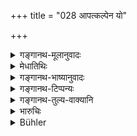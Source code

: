 +++
title = "028 आपत्कल्पेन यो"

+++

<details><summary>गङ्गानथ-मूलानुवादः</summary>

If a twice-born person performs, even in normal times, a sacred act according to the mode sanctioned for Abnormal Times,—he does not obtain its reward. Such is the well-considered opinion.—(28)
</details>

<details><summary>मेधातिथिः</summary>

**आपत्कल्प**प्रतिनिधिं वैश्वानरीं वा विद्यमानधनो यो गौणपक्षम् आश्रयति तस्य न सो ऽर्थः सिध्यति ॥ ११.२८ ॥
</details>

<details><summary>गङ्गानथ-भाष्यानुवादः</summary>

If a man, even though possessed of the requisite wealth, takes advantage of the secondary course laid down in connection with the abnormal condition (of the man being devoid of wealth), and performs the Vaiśvānarī sacrifice (in lieu of the more elaborate Animal and Soma sacrifices),—his purpose cannot be thereby accomplished.—(28)
</details>

<details><summary>गङ्गानथ-टिप्पन्यः</summary>

This verse is quoted in *Āparārka* (p. 167).
</details>

<details><summary>गङ्गानथ-तुल्य-वाक्यानि</summary>

**(verses 11.28-30)  
**

*Mahābhārata* (12.165.15-17).—(Same as Manu.)

*Yājñavalkya* (1.126).—‘Rites should not be performed by the inferior
alternative method; as it is only when an act is performed with all its accessories complete that it brings its reward.’
</details>

<details><summary>भारुचिः</summary>

एवं च सति न विद्यमानधनो वैश्वानरीं कुर्यात् पशुसोमवैकल्पिकीम्, प्रायश्चित्तप्रतिनिधिं वेति । येन ॥ ११.२७ ॥
</details>

<details><summary>Bühler</summary>

028	But a twice-born, who, without being in distress, performs his duties according to the law for times of distress, obtains no reward for them in the next world; that is the opinion (of the sages).
</details>
